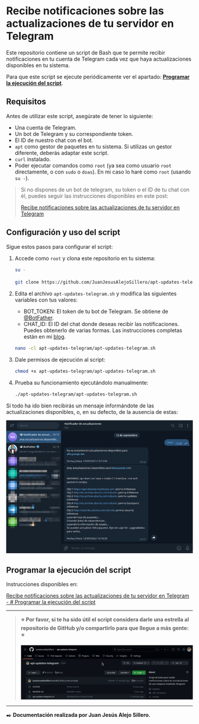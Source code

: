 # **Recibe notificaciones sobre las actualizaciones de tu servidor en Telegram**

Este repositorio contiene un script de Bash que te permite recibir notificaciones en tu cuenta de Telegram cada vez que haya actualizaciones disponibles en tu sistema.

Para que este script se ejecute periódicamente ver el apartado: [**Programar la ejecución del script**](#programar-la-ejecución-del-script).

## **Requisitos**

Antes de utilizar este script, asegúrate de tener lo siguiente:

- Una cuenta de Telegram.
- Un bot de Telegram y su correspondiente token.
- El ID de nuestro chat con el bot.
- `apt` como gestor de paquetes en tu sistema. Si utilizas un gestor diferente, deberás adaptar este script.
- `curl` instalado.
- Poder ejecutar comandos como `root` (ya sea como usuario `root` directamente, o con `sudo` o `doas`). En mi caso lo haré como `root` (usando `su -`).

> Si no dispones de un bot de telegram, su token o el ID de tu chat con él, puedes seguir las instrucciones disponibles en este post:
>
> [Recibe notificaciones sobre las actualizaciones de tu servidor en Telegram](https://sh.juanje.net/aptg)

## **Configuración y uso del script**

Sigue estos pasos para configurar el script:

1. Accede como `root` y clona este repositorio en tu sistema:

    ```bash
    su -

    git clone https://github.com/JuanJesusAlejoSillero/apt-updates-telegram.git
    ```

2. Edita el archivo `apt-updates-telegram.sh` y modifica las siguientes variables con tus valores:

    - BOT_TOKEN: El token de tu bot de Telegram. Se obtiene de [@BotFather](https://t.me/botfather).
    - CHAT_ID: El ID del chat donde deseas recibir las notificaciones. Puedes obtenerlo de varias formas. Las instrucciones completas están en mi [blog](https://sh.juanje.net/aptg).

    ```bash
    nano -cl apt-updates-telegram/apt-updates-telegram.sh
    ```

3. Dale permisos de ejecución al script:

    ```bash
    chmod +x apt-updates-telegram/apt-updates-telegram.sh
    ```

4. Prueba su funcionamiento ejecutándolo manualmente:

    ```bash
    ./apt-updates-telegram/apt-updates-telegram.sh
    ```

Si todo ha ido bien recibirás un mensaje informándote de las actualizaciones disponibles, o, en su defecto, de la ausencia de estas:

![script-1](img/script-1.png)

## **Programar la ejecución del script**

Instrucciones disponibles en:

[Recibe notificaciones sobre las actualizaciones de tu servidor en Telegram - # Programar la ejecución del script](https://blog.juanje.net/posts/apt-updates-telegram#programar-la-ejecuci%C3%B3n-del-script)

---

> **⭐️ Por favor, si te ha sido útil el script considera darle una estrella al repositorio de GitHub y/o compartirlo para que llegue a más gente: ⭐️**
>
> ![github-star](img/github-star.gif)

---

✒️ **Documentación realizada por Juan Jesús Alejo Sillero.**
